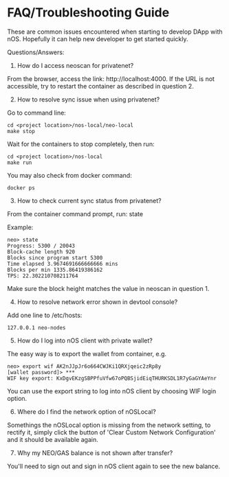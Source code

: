 # FAQ/Troubleshooting Guide

These are common issues encountered when starting to develop DApp with nOS. Hopefully it can help new developer to get started quickly.

Questions/Answers:

1. How do I access neoscan for privatenet?

From the browser, access the link:  http://localhost:4000.  If the URL is not accessible, try to restart the container as described in question 2.


2. How to resolve sync issue when using privatenet?

Go to command line:

```
cd <project location>/nos-local/neo-local
make stop

```
Wait for the containers to stop completely, then run:

```
cd <project location>/nos-local
make run
```
You may also check from docker command:

```
docker ps
```

3. How to check current sync status from privatenet?

From the container command prompt, run:  state

Example:
```
neo> state
Progress: 5300 / 20043
Block-cache length 920
Blocks since program start 5300
Time elapsed 3.9674691666666666 mins
Blocks per min 1335.86419386162
TPS: 22.302210708211764

```
Make sure the block height matches the value in neoscan in question 1.


4. How to resolve network error shown in devtool console?

Add one line to /etc/hosts:

```
127.0.0.1 neo-nodes
```

5. How do I log into nOS client with private wallet?

The easy way is to export the wallet from container, e.g.

```
neo> export wif AK2nJJpJr6o664CWJKi1QRXjqeic2zRp8y
[wallet password]> ***
WIF key export: KxDgvEKzgSBPPfuVfw67oPQBSjidEiqTHURKSDL1R7yGaGYAeYnr

```
You can use the export string to log into nOS client by choosing WIF login option.

6. Where do I find the network option of nOSLocal?

Somethings the nOSLocal option is missing from the network setting, to rectify it, simply click the button of 'Clear Custom Network Configuration' and it should be available again.

7. Why my NEO/GAS balance is not shown after transfer?

You'll need to sign out and sign in nOS client again to see the new balance.
